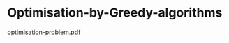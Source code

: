 # Optimisation-by-Greedy-algorithms
[optimisation-problem.pdf](https://github.com/priyanshusharma314/Optimisation-by-Greedy-algorithms/files/10149070/optimisation-problem.pdf)

